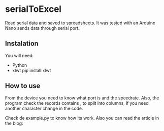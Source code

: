 # serialToExcel
Read serial data and saved to spreadsheets.
It was tested with an Arduino Nano sends data through serial port.

## Instalation

You will need:

- Python
- xlwt
    pip install xlwt

## How to use

From the device you need to know what port is and the speedrate. Also, the program check the records contains , to split into columns, if you need another character change in the code.

Check de example.py to know how its work. Also you can read the article in the blog:
